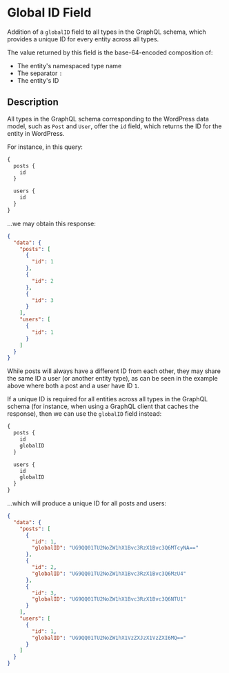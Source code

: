 # Global ID Field

Addition of a `globalID` field to all types in the GraphQL schema, which provides a unique ID for every entity across all types.

The value returned by this field is the base-64-encoded composition of:

- The entity's namespaced type name
- The separator `:`
- The entity's ID

## Description

All types in the GraphQL schema corresponding to the WordPress data model, such as `Post` and `User`, offer the `id` field, which returns the ID for the entity in WordPress.

For instance, in this query:

```graphql
{
  posts {
    id
  }

  users {
    id
  }
}
```

...we may obtain this response:

```json
{
  "data": {
    "posts": [
      {
        "id": 1
      },
      {
        "id": 2
      },
      {
        "id": 3
      }
    ],
    "users": [
      {
        "id": 1
      }
    ]
  }
}
```

While posts will always have a different ID from each other, they may share the same ID a user (or another entity type), as can be seen in the example above where both a post and a user have ID `1`.

If a unique ID is required for all entities across all types in the GraphQL schema (for instance, when using a GraphQL client that caches the response), then we can use the `globalID` field instead:

```graphql
{
  posts {
    id
    globalID
  }

  users {
    id
    globalID
  }
}
```

...which will produce a unique ID for all posts and users:

```json
{
  "data": {
    "posts": [
      {
        "id": 1,
        "globalID": "UG9QQ01TU2NoZW1hX1Bvc3RzX1Bvc3Q6MTcyNA=="
      },
      {
        "id": 2,
        "globalID": "UG9QQ01TU2NoZW1hX1Bvc3RzX1Bvc3Q6MzU4"
      },
      {
        "id": 3,
        "globalID": "UG9QQ01TU2NoZW1hX1Bvc3RzX1Bvc3Q6NTU1"
      }
    ],
    "users": [
      {
        "id": 1,
        "globalID": "UG9QQ01TU2NoZW1hX1VzZXJzX1VzZXI6MQ=="
      }
    ]
  }
}
```
